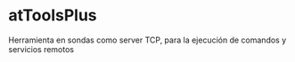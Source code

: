 # atToolsPlus

Herramienta en sondas como server TCP, para la ejecución de comandos y servicios remotos
